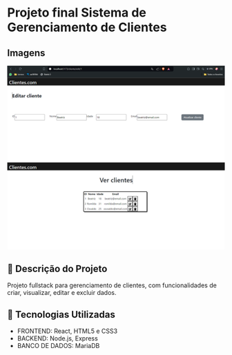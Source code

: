 # Projeto final Sistema de Gerenciamento de Clientes 

## Imagens
<img src="Tela 1 UTD.png">
<img src="Tela 2 UTD.png">

## 📄 Descrição do Projeto

Projeto fullstack para gerenciamento de clientes, com funcionalidades de criar, visualizar, editar e excluir dados.

## 🚀 Tecnologias Utilizadas
- FRONTEND: React, HTML5 e CSS3
- BACKEND: Node.js, Express
- BANCO DE DADOS: MariaDB




